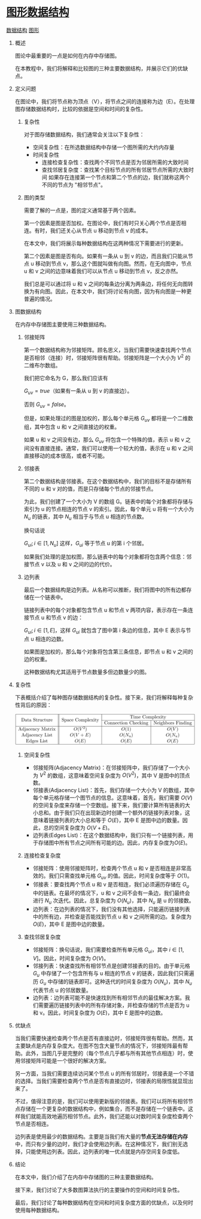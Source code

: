 # [图形数据结构](https://www.baeldung.com/cs/graphs)

[数据结构](https://www.baeldung.com/cs/category/data-structures) [图形](https://www.baeldung.com/cs/category/graph-theory/graphs)

1. 概述

    图论中最重要的一点是如何在内存中存储图。

    在本教程中，我们将解释和比较图的三种主要数据结构，并展示它们的优缺点。

2. 定义问题

    在图论中，我们将节点称为顶点（V），将节点之间的连接称为边（E）。在处理图存储数据结构时，比较的依据是空间和时间的复杂性。

    1. 复杂性

        对于图存储数据结构，我们通常会关注以下复杂性：

        - 空间复杂性：在所选数据结构中存储一个图所需的大约内存量
        - 时间复杂性
          - 连接检查复杂性：查找两个不同节点是否为邻居所需的大致时间
          - 查找邻居复杂度：查找某个目标节点的所有邻居节点所需的大致时间
        如果存在连接第一个节点和第二个节点的边，我们就称这两个不同的节点为 "相邻节点"。

    2. 图的类型

        需要了解的一点是，图的定义通常基于两个因素。

        第一个因素是图是否加权。在图论中，我们有时只关心两个节点是否相连。有时，我们还关心从节点 u 移动到节点 v 的成本。

        在本文中，我们将展示每种数据结构在这两种情况下需要进行的更新。

        第二个因素是图是否有向。如果有一条从 u 到 v 的边，而且我们只能从节点 u 移动到节点 v，那么这个图就叫做有向图。然而，在无向图中，节点 u 和 v 之间的边意味着我们可以从节点 u 移动到节点 v，反之亦然。

        我们总是可以通过将 u 和 v 之间的每条边分离为两条边，将任何无向图转换为有向图。因此，在本文中，我们将讨论有向图，因为有向图是一种更普遍的情况。

3. 图数据结构

    在内存中存储图主要使用三种数据结构。

    1. 邻接矩阵

        第一个数据结构称为邻接矩阵。顾名思义，当我们需要快速查找两个节点是否相邻（连接）时，邻接矩阵很有帮助。邻接矩阵是一个大小为 $V^2$ 的二维布尔数组。

        我们把它命名为 G，那么我们应该有

        $G_{uv} = true$（如果有一条从 u 到 v 的直接边）。

        否则 $G_{uv} = false$。

        但是，如果处理过的图是加权的，那么每个单元格 $G_{uv}$ 都将是一个二维数组，其中包含 u 和 v 之间直接边的权重。

        如果 u 和 v 之间没有边，那么 $G_{uv}$ 将包含一个特殊的值，表示 u 和 v 之间没有直接连接。通常，我们可以使用一个较大的值，表示在 u 和 v 之间直接移动的成本很高，或者不可能。

    2. 邻接表

        第二个数据结构是邻接表。在这个数据结构中，我们的目标不是存储所有不同的 u 和 v 对的值，而是只存储每个节点的邻接节点。

        为此，我们创建了一个大小为 V 的数组 G。链表中的每个对象都将存储与索引为 u 的节点相连的节点 v 的索引。因此，每个单元 u 将有一个大小为 $N_u$ 的链表，其中 $N_u$ 相当于与节点 u 相连的节点数。

        换句话说

        $G_{ui};i\in[1, N_u]$ 这样，$G_{ui}$ 等于节点 u 的第 i 个邻居。

        如果我们处理的是加权图，那么链表中的每个对象都将包含两个信息：邻接节点 v 以及 u 和 v 之间的边的代价。

    3. 边列表

        最后一个数据结构是边列表。从名称可以推断，我们将图中的所有边都存储在一个链表中。

        链接列表中的每个对象都包含节点 u 和节点 v 两项内容，表示存在一条连接节点 u 和节点 v 的边：

        $G_{ui};i\in[1, E]$，这样 $G_{ui}$ 就包含了图中第 i 条边的信息，其中 E 表示与节点 u 相连的边数。

        如果图是加权的，那么每个对象将包含第三条信息，即节点 u 和 v 之间的边的权重。

        这种数据结构尤其适用于节点数量多但边数量少的图。

4. 复杂性

    下表概括介绍了每种图存储数据结构的复杂性。接下来，我们将解释每种复杂性背后的原因：

    ![由 QuickLaTeX.com 渲染](pic/quicklatex.com-7cf0c5b1720c3c662dd9fee02e1c0bf2_l3.svg)

    1. 空间复杂性

        - 邻接矩阵(Adjacency Matrix)：在邻接矩阵中，我们存储了一个大小为 $V^2$ 的数组，这意味着空间复杂度为 $O(V^2)$，其中 V 是图中的顶点数。
        - 邻接表(Adjacency List)：首先，我们存储一个大小为 V 的数组，其中每个单元格存储一个图节点的信息。这意味着，首先，我们需要 $O(V)$ 的空间复杂度来存储一个空数组。接下来，我们要计算所有链表的大小总和。由于我们只在出现新边时创建一个额外的链接列表对象，这意味着链接列表的大小总和等于 $O(E)$，其中 E 是图中边的数量。因此，总的空间复杂度为 $O(V+E)$。
        - 边列表(Edges List)：在这个数据结构中，我们只有一个链接列表，用于存储图中所有节点之间所有可能的边。因此，内存复杂度为$O(E)$。
    2. 连接检查复杂度

        - 邻接矩阵：使用邻接矩阵时，检查两个节点 u 和 v 是否相连是非常高效的。我们只需查找单元格 $G_{uv}$ 的值。因此，时间复杂度等于 $O(1)$。
        - 邻接表：要查找两个节点 u 和 v 是否相连，我们必须遍历存储在 $G_u$ 中的链表。在最坏的情况下，u 和 v 之间不会有一条边，我们最终会进行 $N_u$ 次迭代。因此，总复杂度为 $O(N_u)$，其中 $N_u$ 是 u 的邻接数。
        - 边列表：在边列表的情况下，我们没有其他选择，只能遍历链接列表中的所有边，并检查是否能找到节点 u 和 v 之间所需的边。复杂度为 $O(E)$，其中 E 是图中边的数量。
    3. 查找邻居复杂度

        - 邻接矩阵：换句话说，我们需要检查所有单元格 $G_{ui}$，其中 $i\in[1, V]$。因此，时间复杂度为 $O(V)$。
        - 邻接列表：快速查找所有相邻节点是创建邻接表的目的。由于单元格 $G_u$ 中存储了一个包含所有与 u 相连的节点 v 的链表，因此我们只需遍历 $G_u$ 中存储的链表即可。这种迭代的时间复杂度为 $O(N_u)$，其中 $N_u$ 代表节点 u 的邻居数量。
        - 边列表：边列表可能不是快速找到所有相邻节点的最佳解决方案。我们需要遍历链接列表中的所有存储对象，并检查存储的节点是否为 u 和 v。因此，时间复杂度为 $O(E)$，其中 E 是图中的边数。
5. 优缺点

    当我们需要快速检查两个节点是否有直接边时，邻接矩阵很有帮助。然而，其主要缺点是内存复杂度大。在图不包含大量节点的情况下，邻接矩阵最有帮助。此外，当图几乎是完整的（每个节点几乎都与所有其他节点相连）时，使用邻接矩阵可能是一个很好的解决方案。

    另一方面，当我们需要连续访问某个节点 u 的所有邻居时，邻接表是一个不错的选择。当我们需要检查两个节点是否有直接边时，邻接表的局限性就显现出来了。

    不过，值得注意的是，我们可以使用更新版的邻接表。我们可以将所有相邻节点存储在一个更复杂的数据结构中，例如集合，而不是存储在一个链表中。这样我们就能高效地遍历相邻节点。此外，我们还能以对数时间复杂度检查两个节点是否相连。

    边列表是使用最少的数据结构。主要是当我们有大量的**节点无法存储在内存**中，而只有少量的边时，我们才会使用边列表。在这种情况下，我们别无选择，只能使用边列表。因此，边列表的唯一优点就是内存空间复杂度低。

6. 结论

    在本文中，我们介绍了在内存中存储图的三种主要数据结构。

    接下来，我们讨论了大多数图算法执行的主要操作的空间和时间复杂性。

    最后，我们讨论了每种数据结构在空间和时间复杂度方面的优缺点，以及何时使用每种数据结构。
